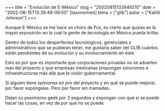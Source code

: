 +++
title = "Evolución de E-México"
slug = "20020815133949210"
date = "2002-08-15T13:39:49-06:00"
[taxonomies]
tema = ["glib"]
autor = ["Kahlil Johnson"]
+++

Aunque E-México se me hace un choro de Fox, es cierto que quizas es la
mayor exposición en la cual la gente de tecnología en México pueda
brillar.

Dentro de todos los desperfectos tecnológicos, gerenciales y
administrativos que se pudieran tener, me gustaría saber del GLIB
cuántos están pendientes de su evolución y su involucramiento en éste.

Esto es por que es importante que corporaciones privadas no se adueñen
más del proyecto y que empresas mexicanas propongan soluciones e
infraestructuras más allá que la visión gubernamental.

Si alguien tiene opiniones en pro del proyecto y en qué se puede
mejorar, por favor expóngalas. Pero por favor sin mamadas.

Dejen su pesimismo geek por 3 segundos y expongan con qué sí se puede
hacer las cosas, en vez de por que no se puede.

